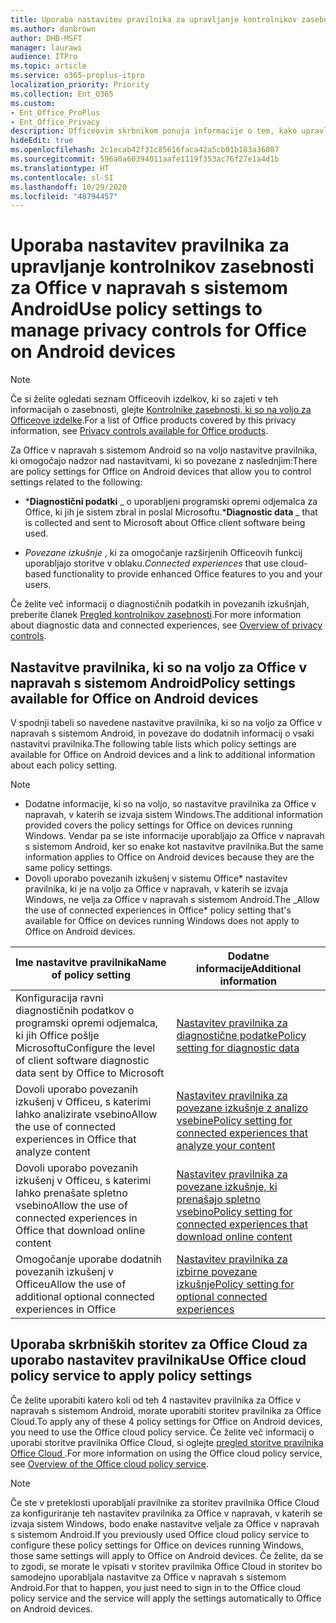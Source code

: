 ```yaml
---
title: Uporaba nastavitev pravilnika za upravljanje kontrolnikov zasebnosti za Office v napravah s sistemom Android
ms.author: danbrown
author: DHB-MSFT
manager: laurawi
audience: ITPro
ms.topic: article
ms.service: o365-proplus-itpro
localization_priority: Priority
ms.collection: Ent_O365
ms.custom:
- Ent_Office_ProPlus
- Ent_Office_Privacy
description: Officeovim skrbnikom ponuja informacije o tem, kako upravljati nastavitve zasebnosti za Office v napravah s sistemom Android.
hideEdit: true
ms.openlocfilehash: 2c1ecab42f31c85616faca42a5cb01b183a36087
ms.sourcegitcommit: 596a0a60394011aafe1119f353ac76f27e1a4d1b
ms.translationtype: HT
ms.contentlocale: sl-SI
ms.lasthandoff: 10/29/2020
ms.locfileid: "48794457"
---
```

# <a name="use-policy-settings-to-manage-privacy-controls-for-office-on-android-devices"></a><span data-ttu-id="837f3-103">Uporaba nastavitev pravilnika za upravljanje kontrolnikov zasebnosti za Office v napravah s sistemom Android</span><span class="sxs-lookup"><span data-stu-id="837f3-103">Use policy settings to manage privacy controls for Office on Android devices</span></span>

> [!NOTE]
> <span data-ttu-id="837f3-104">Če si želite ogledati seznam Officeovih izdelkov, ki so zajeti v teh informacijah o zasebnosti, glejte [Kontrolnike zasebnosti, ki so na voljo za Officeove izdelke](products-versions-privacy-controls.md).</span><span class="sxs-lookup"><span data-stu-id="837f3-104">For a list of Office products covered by this privacy information, see [Privacy controls available for Office products](products-versions-privacy-controls.md).</span></span>

<span data-ttu-id="837f3-105">Za Office v napravah s sistemom Android so na voljo nastavitve pravilnika, ki omogočajo nadzor nad nastavitvami, ki so povezane z naslednjim:</span><span class="sxs-lookup"><span data-stu-id="837f3-105">There are policy settings for Office on Android devices that allow you to control settings related to the following:</span></span>

- <span data-ttu-id="837f3-106">\***Diagnostični podatki** _ o uporabljeni programski opremi odjemalca za Office, ki jih je sistem zbral in poslal Microsoftu.</span><span class="sxs-lookup"><span data-stu-id="837f3-106">\***Diagnostic data** _ that is collected and sent to Microsoft about Office client software being used.</span></span>

- <span data-ttu-id="837f3-107">_*_Povezane izkušnje_*_ , ki za omogočanje razširjenih Officeovih funkcij uporabljajo storitve v oblaku.</span><span class="sxs-lookup"><span data-stu-id="837f3-107">_*_Connected experiences_*_ that use cloud-based functionality to provide enhanced Office features to you and your users.</span></span>

<span data-ttu-id="837f3-108">Če želite več informacij o diagnostičnih podatkih in povezanih izkušnjah, preberite članek [Pregled kontrolnikov zasebnosti](overview-privacy-controls.md).</span><span class="sxs-lookup"><span data-stu-id="837f3-108">For more information about diagnostic data and connected experiences, see [Overview of privacy controls](overview-privacy-controls.md).</span></span>

## <a name="policy-settings-available-for-office-on-android-devices"></a><span data-ttu-id="837f3-109">Nastavitve pravilnika, ki so na voljo za Office v napravah s sistemom Android</span><span class="sxs-lookup"><span data-stu-id="837f3-109">Policy settings available for Office on Android devices</span></span>

<span data-ttu-id="837f3-110">V spodnji tabeli so navedene nastavitve pravilnika, ki so na voljo za Office v napravah s sistemom Android, in povezave do dodatnih informacij o vsaki nastavitvi pravilnika.</span><span class="sxs-lookup"><span data-stu-id="837f3-110">The following table lists which policy settings are available for Office on Android devices and a link to additional information about each policy setting.</span></span>

> [!NOTE]
>- <span data-ttu-id="837f3-111">Dodatne informacije, ki so na voljo, so nastavitve pravilnika za Office v napravah, v katerih se izvaja sistem Windows.</span><span class="sxs-lookup"><span data-stu-id="837f3-111">The additional information provided covers the policy settings for Office on devices running Windows.</span></span> <span data-ttu-id="837f3-112">Vendar pa se iste informacije uporabljajo za Office v napravah s sistemom Android, ker so enake kot nastavitve pravilnika.</span><span class="sxs-lookup"><span data-stu-id="837f3-112">But the same information applies to Office on Android devices because they are the same policy settings.</span></span>
>- <span data-ttu-id="837f3-113">Dovoli uporabo povezanih izkušenj v sistemu Office\* nastavitev pravilnika, ki je na voljo za Office v napravah, v katerih se izvaja Windows, ne velja za Office v napravah s sistemom Android.</span><span class="sxs-lookup"><span data-stu-id="837f3-113">The _Allow the use of connected experiences in Office\* policy setting that's available for Office on devices running Windows does not apply to Office on Android devices.</span></span> 


|<span data-ttu-id="837f3-114">Ime nastavitve pravilnika</span><span class="sxs-lookup"><span data-stu-id="837f3-114">Name of policy setting</span></span>  |<span data-ttu-id="837f3-115">Dodatne informacije</span><span class="sxs-lookup"><span data-stu-id="837f3-115">Additional information</span></span> |
|---------|---------|
|<span data-ttu-id="837f3-116">Konfiguracija ravni diagnostičnih podatkov o programski opremi odjemalca, ki jih Office pošlje Microsoftu</span><span class="sxs-lookup"><span data-stu-id="837f3-116">Configure the level of client software diagnostic data sent by Office to Microsoft</span></span>|[<span data-ttu-id="837f3-117">Nastavitev pravilnika za diagnostične podatke</span><span class="sxs-lookup"><span data-stu-id="837f3-117">Policy setting for diagnostic data</span></span>](manage-privacy-controls.md#policy-setting-for-diagnostic-data)         |
|<span data-ttu-id="837f3-118">Dovoli uporabo povezanih izkušenj v Officeu, s katerimi lahko analizirate vsebino</span><span class="sxs-lookup"><span data-stu-id="837f3-118">Allow the use of connected experiences in Office that analyze content</span></span>| [<span data-ttu-id="837f3-119">Nastavitev pravilnika za povezane izkušnje z analizo vsebine</span><span class="sxs-lookup"><span data-stu-id="837f3-119">Policy setting for connected experiences that analyze your content</span></span>](manage-privacy-controls.md#policy-setting-for-connected-experiences-that-analyze-your-content)        |
|<span data-ttu-id="837f3-120">Dovoli uporabo povezanih izkušenj v Officeu, s katerimi lahko prenašate spletno vsebino</span><span class="sxs-lookup"><span data-stu-id="837f3-120">Allow the use of connected experiences in Office that download online content</span></span> |[<span data-ttu-id="837f3-121">Nastavitev pravilnika za povezane izkušnje, ki prenašajo spletno vsebino</span><span class="sxs-lookup"><span data-stu-id="837f3-121">Policy setting for connected experiences that download online content</span></span>](manage-privacy-controls.md#policy-setting-for-connected-experiences-that-download-online-content)         |
|<span data-ttu-id="837f3-122">Omogočanje uporabe dodatnih povezanih izkušenj v Officeu</span><span class="sxs-lookup"><span data-stu-id="837f3-122">Allow the use of additional optional connected experiences in Office</span></span> |[<span data-ttu-id="837f3-123">Nastavitev pravilnika za izbirne povezane izkušnje</span><span class="sxs-lookup"><span data-stu-id="837f3-123">Policy setting for optional connected experiences</span></span>](manage-privacy-controls.md#policy-setting-for-optional-connected-experiences)|



## <a name="use-office-cloud-policy-service-to-apply-policy-settings"></a><span data-ttu-id="837f3-124">Uporaba skrbniških storitev za Office Cloud za uporabo nastavitev pravilnika</span><span class="sxs-lookup"><span data-stu-id="837f3-124">Use Office cloud policy service to apply policy settings</span></span>

<span data-ttu-id="837f3-125">Če želite uporabiti katero koli od teh 4 nastavitev pravilnika za Office v napravah s sistemom Android, morate uporabiti storitev pravilnika za Office Cloud.</span><span class="sxs-lookup"><span data-stu-id="837f3-125">To apply any of these 4 policy settings for Office on Android devices, you need to use the Office cloud policy service.</span></span> <span data-ttu-id="837f3-126">Če želite več informacij o uporabi storitve pravilnika Office Cloud, si oglejte [pregled storitve pravilnika Office Cloud ](../overview-office-cloud-policy-service.md).</span><span class="sxs-lookup"><span data-stu-id="837f3-126">For more information on using the Office cloud policy service, see [Overview of the Office cloud policy service](../overview-office-cloud-policy-service.md).</span></span>

> [!NOTE]
> <span data-ttu-id="837f3-127">Če ste v preteklosti uporabljali pravilnike za storitev pravilnika Office Cloud za konfiguriranje teh nastavitev pravilnika za Office v napravah, v katerih se izvaja sistem Windows, bodo enake nastavitve veljale za Office v napravah s sistemom Android.</span><span class="sxs-lookup"><span data-stu-id="837f3-127">If you previously used Office cloud policy service to configure these policy settings for Office on devices running Windows, those same settings will apply to Office on Android devices.</span></span> <span data-ttu-id="837f3-128">Če želite, da se to zgodi, se morate le vpisati v storitev pravilnika Office Cloud in storitev bo samodejno uporabljala nastavitve za Office v napravah s sistemom Android.</span><span class="sxs-lookup"><span data-stu-id="837f3-128">For that to happen, you just need to sign in to the Office cloud policy service and the service will apply the settings automatically to Office on Android devices.</span></span>
